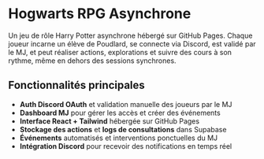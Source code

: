 # Hogwarts RPG Asynchrone

Un jeu de rôle Harry Potter asynchrone hébergé sur GitHub Pages.
Chaque joueur incarne un élève de Poudlard, se connecte via Discord, est validé par le MJ, et peut réaliser actions, explorations et suivre des cours à son rythme, même en dehors des sessions synchrones.

## Fonctionnalités principales 

- **Auth Discord OAuth** et validation manuelle des joueurs par le MJ
- **Dashboard MJ** pour gérer les accès et créer des événements  
- **Interface React + Tailwind** hébergée sur GitHub Pages  
- **Stockage des actions** et **logs de consultations** dans Supabase  
- **Événements** automatisés et interventions ponctuelles du MJ  
- **Intégration Discord** pour recevoir des notifications en temps réel
